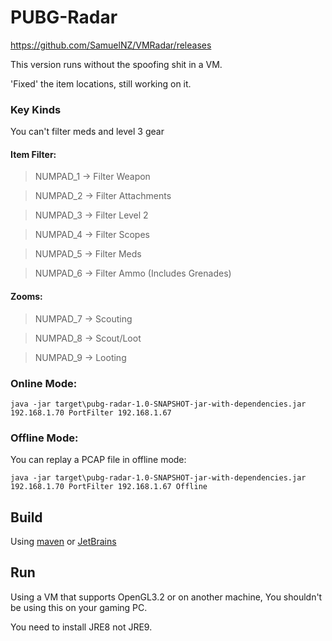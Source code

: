 # PUBG-Radar

https://github.com/SamuelNZ/VMRadar/releases

This version runs without the spoofing shit in a VM.

'Fixed' the item locations, still working on it.

### Key Kinds

You can't filter meds and level 3 gear

#### Item Filter:
>NUMPAD_1 -> Filter Weapon

>NUMPAD_2 -> Filter Attachments

>NUMPAD_3 -> Filter Level 2

>NUMPAD_4 -> Filter Scopes

>NUMPAD_5 -> Filter Meds

>NUMPAD_6 -> Filter Ammo (Includes Grenades)

#### Zooms:
>NUMPAD_7 -> Scouting

>NUMPAD_8 -> Scout/Loot

>NUMPAD_9 -> Looting

### Online Mode:

`java -jar target\pubg-radar-1.0-SNAPSHOT-jar-with-dependencies.jar 192.168.1.70 PortFilter 192.168.1.67`

### Offline Mode:

You can replay a PCAP file in offline mode:

`java -jar target\pubg-radar-1.0-SNAPSHOT-jar-with-dependencies.jar 192.168.1.70 PortFilter 192.168.1.67 Offline`

## Build
Using [maven](https://maven.apache.org/) or [JetBrains](https://www.jetbrains.com/idea/)

## Run

Using a VM that supports OpenGL3.2 or on another machine, You shouldn't be using this on your gaming PC.

You need to install JRE8 not JRE9.



